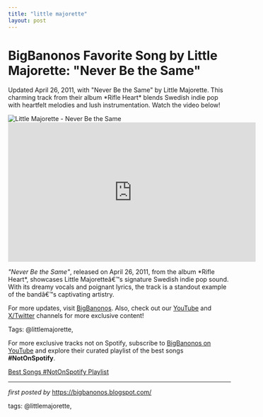 ```yaml
---
title: "little majorette"
layout: post
---
```

<!-- Title of the Post -->
<h1 >BigBanonos Favorite Song by Little Majorette: "Never Be the Same"</h1> <!-- Introductory Text -->
<p >Updated April 26, 2011, with "Never Be the Same" by Little Majorette. This charming track from their album *Rifle Heart* blends Swedish indie pop with heartfelt melodies and lush instrumentation. Watch the video below!</p> <!-- Featured Image -->
<div > <img src="https://i.scdn.co/image/ab6761610000e5eb7bd85fe37deff5c68b1514d3" alt="Little Majorette - Never Be the Same" />
</div> <!-- YouTube Video Embed -->
<div > <iframe width="560" height="315" src="https://www.youtube.com/embed/qCw2jVtDVfA" frameborder="0" allowfullscreen></iframe>
</div> <!-- Song Information -->
<div > <p><em>"Never Be the Same"</em>, released on April 26, 2011, from the album *Rifle Heart*, showcases Little Majoretteâ€™s signature Swedish indie pop sound. With its dreamy vocals and poignant lyrics, the track is a standout example of the bandâ€™s captivating artistry.</p>
</div> <!-- Footer Links -->
<div > <p>For more updates, visit <a href="https://bigbanonos.blogspot.com/" target="_blank">BigBanonos</a>. Also, check out our <a href="https://www.youtube.com/@BigBanonos" target="_blank">YouTube</a> and <a href="https://x.com/bigbanonos" target="_blank">X/Twitter</a> channels for more exclusive content!</p>
</div> <!-- Tags -->
<p >Tags: @littlemajorette,</p>


<!--Subscribe and Playlist Links-->
<div>
    <p>For more exclusive tracks not on Spotify, subscribe to <a href="https://www.youtube.com/@BigBanonos" target="_blank">BigBanonos on YouTube</a> and explore their curated playlist of the best songs <strong>#NotOnSpotify</strong>.</p>
    <p><a href="https://www.youtube.com/playlist?list=PLtuNtuTatqI0kFahUCbtbfenC_ET5O_tr" target="_blank">Best Songs #NotOnSpotify Playlist<br /></a></p></div>

<hr />

<p><em>first posted by</em> <a href="https://bigbanonos.blogspot.com/" rel="noopener" target="_new">https://bigbanonos.blogspot.com/</a></p>

<p>tags: @littlemajorette,</p>
